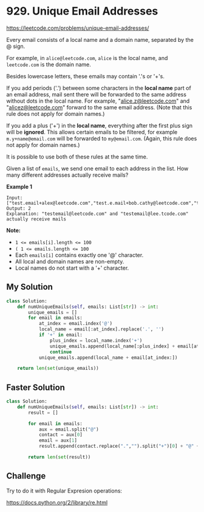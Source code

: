 # 929. Unique Email Addresses

https://leetcode.com/problems/unique-email-addresses/

Every email consists of a local name and a domain name, separated by the @ sign.

For example, in `alice@leetcode.com`, `alice` is the local name, and `leetcode.com` is the domain name.

Besides lowercase letters, these emails may contain '.'s or '+'s.

If you add periods ('.') between some characters in the **local name** part of an email address, mail sent there will be forwarded to the same address without dots in the local name. For example, "alice.z@leetcode.com" and "alicez@leetcode.com" forward to the same email address. (Note that this rule does not apply for domain names.)

If you add a plus ('+') in the **local name**, everything after the first plus sign will be **ignored**. This allows certain emails to be filtered, for example `m.y+name@email.com` will be forwarded to `my@email.com`. (Again, this rule does not apply for domain names.)

It is possible to use both of these rules at the same time.

Given a list of `emails`, we send one email to each address in the list. How many different addresses actually receive mails?

**Example 1**

```
Input: ["test.email+alex@leetcode.com","test.e.mail+bob.cathy@leetcode.com","testemail+david@lee.tcode.com"]
Output: 2
Explanation: "testemail@leetcode.com" and "testemail@lee.tcode.com" actually receive mails
```

**Note:**

- `1 <= emails[i].length <= 100`
- `( 1 <= emails.length <= 100`
- Each `emails[i]` contains exactly one '@' character.
- All local and domain names are non-empty.
- Local names do not start with a '+' character.

## My Solution

```python
class Solution:
    def numUniqueEmails(self, emails: List[str]) -> int:
        unique_emails = []
        for email in emails:
            at_index = email.index('@')
            local_name = email[:at_index].replace('.', '')
            if '+' in email:
                plus_index = local_name.index('+')
                unique_emails.append(local_name[:plus_index] + email[at_index:])
                continue
            unique_emails.append(local_name + email[at_index:])

    return len(set(unique_emails))
```

## Faster Solution

```python
class Solution:
    def numUniqueEmails(self, emails: List[str]) -> int:
        result = []

        for email in emails:
            aux = email.split("@")
            contact = aux[0]
            email = aux[1]
            result.append(contact.replace(".","").split("+")[0] + "@" + email)

        return len(set(result))
```

## Challenge

Try to do it with Regular Expresion operations:

https://docs.python.org/2/library/re.html
